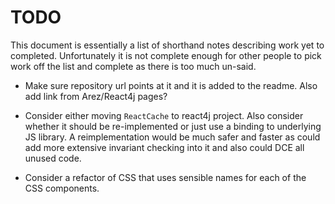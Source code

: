 # TODO

This document is essentially a list of shorthand notes describing work yet to completed.
Unfortunately it is not complete enough for other people to pick work off the list and
complete as there is too much un-said.

* Make sure repository url points at it and it is
  added to the readme. Also add link from Arez/React4j pages?

* Consider either moving `ReactCache` to react4j project. Also consider whether it should be re-implemented
  or just use a binding to underlying JS library. A reimplementation would be much safer and faster as could
  add more extensive invariant checking into it and also could DCE all unused code.

* Consider a refactor of CSS that uses sensible names for each of the CSS components.
